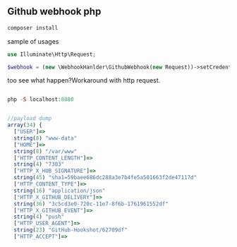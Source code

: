 ## Github webhook php


```php
composer install
```

sample of usages
```php	
use Illuminate\Http\Request;

$webhook = (new \WebhookHanlder\GithubWebhook(new Request))->setCredentials(['secret_token' => ''])->start();
```

too see what happen?Workaround with http request.

```php

php -S localhost:8080 

```

```javascript

//payload dump
array(34) {
  ["USER"]=>
  string(8) "www-data"
  ["HOME"]=>
  string(8) "/var/www"
  ["HTTP_CONTENT_LENGTH"]=>
  string(4) "7303"
  ["HTTP_X_HUB_SIGNATURE"]=>
  string(45) "sha1=59baee686dc288a3e7b4fe5a501663f2de47117d"
  ["HTTP_CONTENT_TYPE"]=>
  string(16) "application/json"
  ["HTTP_X_GITHUB_DELIVERY"]=>
  string(36) "3c5cd3e0-720c-11e7-8f6b-1761961552df"
  ["HTTP_X_GITHUB_EVENT"]=>
  string(4) "push"
  ["HTTP_USER_AGENT"]=>
  string(23) "GitHub-Hookshot/62709df"
  ["HTTP_ACCEPT"]=>

```